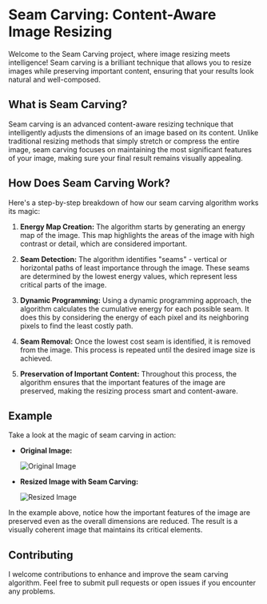 # Seam Carving: Content-Aware Image Resizing

Welcome to the Seam Carving project, where image resizing meets intelligence! Seam carving is a brilliant technique that allows you to resize images while preserving important content, ensuring that your results look natural and well-composed.

## What is Seam Carving?

Seam carving is an advanced content-aware resizing technique that intelligently adjusts the dimensions of an image based on its content. Unlike traditional resizing methods that simply stretch or compress the entire image, seam carving focuses on maintaining the most significant features of your image, making sure your final result remains visually appealing.

## How Does Seam Carving Work?

Here's a step-by-step breakdown of how our seam carving algorithm works its magic:

1. **Energy Map Creation:** The algorithm starts by generating an energy map of the image. This map highlights the areas of the image with high contrast or detail, which are considered important.

2. **Seam Detection:** The algorithm identifies "seams" - vertical or horizontal paths of least importance through the image. These seams are determined by the lowest energy values, which represent less critical parts of the image.

3. **Dynamic Programming:** Using a dynamic programming approach, the algorithm calculates the cumulative energy for each possible seam. It does this by considering the energy of each pixel and its neighboring pixels to find the least costly path.

4. **Seam Removal:** Once the lowest cost seam is identified, it is removed from the image. This process is repeated until the desired image size is achieved.

5. **Preservation of Important Content:** Throughout this process, the algorithm ensures that the important features of the image are preserved, making the resizing process smart and content-aware.

## Example

Take a look at the magic of seam carving in action:

- **Original Image:**
  
  ![Original Image](https://user-images.githubusercontent.com/883386/35481925-de130752-0435-11e8-9246-3950679b4fd6.jpg)
  
- **Resized Image with Seam Carving:**
  
  ![Resized Image](https://user-images.githubusercontent.com/883386/35498110-a4a03328-04d5-11e8-9bf1-f526ef033d6a.jpg)

In the example above, notice how the important features of the image are preserved even as the overall dimensions are reduced. The result is a visually coherent image that maintains its critical elements.

## Contributing

I welcome contributions to enhance and improve the seam carving algorithm. Feel free to submit pull requests or open issues if you encounter any problems.